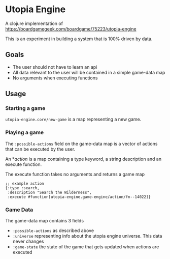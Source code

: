 # Utopia Engine

A clojure implementation of <https://boardgamegeek.com/boardgame/75223/utopia-engine>

This is an experiment in building a system that is 100% driven by data.

## Goals

* The user should not have to learn an api
* All data relevant to the user will be contained in a simple game-data map
* No arguments when executing functions

## Usage

### Starting a game

`utopia-engine.core/new-game` is a map representing a new game.

### Playing a game

The `:possible-actions` field on the game-data map is a vector of actions that can be executed by the user.

An **action* is a map containing a type keyword, a string description and an execute function.

The execute function takes no arguments and returns a game map

```
;; example action
{:type :search,
 :description "Search the Wilderness",
 :execute #function[utopia-engine.game-engine/action/fn--14022]}
```

### Game Data

The game-data map contains 3 fields

* `:possible-actions` as described above
* `:universe` representing info about the utopia engine universe. This data never changes
* `:game-state` the state of the game that gets updated when actions are executed
